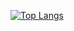 [![Top Langs](https://github-readme-stats-git-masterrstaa-rickstaa.vercel.app/api/top-langs/?username=lalitharwateappdid)](https://github.com/anuraghazra/github-readme-stats)
